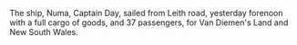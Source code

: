 The ship, Numa, Captain Day, sailed from Leith road, yesterday forenoon
                    with a full cargo of goods, and 37 passengers, for Van Diemen's Land and
                    New South Wales.